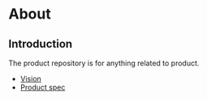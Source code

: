 # About

## Introduction

The product repository is for anything related to product.

* [Vision](vision.md)
* [Product spec](spec/)
